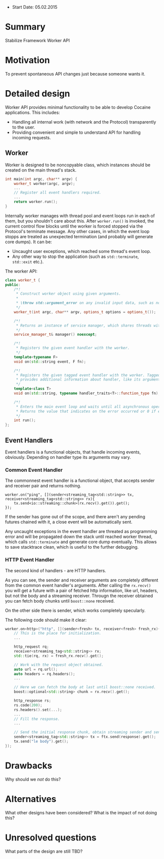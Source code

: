 - Start Date: 05.02.2015

# Summary

Stabilize Framework Worker API

# Motivation

To prevent spontaneous API changes just because someone wants it.

# Detailed design

Worker API provides minimal functionality to be able to develop Cocaine applications. This includes:

 - Handling all internal work (with network and the Protocol) transparently to the user.
 - Providing convenient and simple to understand API for handling incoming requests.

## Worker

Worker is designed to be noncopyable class, which instances should be created on the main thread's stack.

```cpp
int main(int argc, char** argv) {
    worker_t worker(argc, argv);
    ...
    // Register all event handlers required.
    ...
    return worker.run();
}
```

Internally worker manages with thread pool and event loops run in each of them, but you shouldn't care about this.
After `worker.run()` is invoked, the current control flow blocks until the worker is forced stopped via the Protocol's terminate message. Any other cases, in which the event loop stopps are treated as unexpected termination (and probably will generate core dumps). It can be:

 - Uncaught user exceptions, which reached some thread's event loop.
 - Any other way to stop the application (such as `std::terminate`, `std::exit` etc.).

The worker API:

```cpp
class worker_t {
public:
    /*!
     * Construct worker object using given arguments.
     *
     * \throw std::argument_error on any invalid input data, such as non-existing command-line arguments.
     */
    worker_t(int argc, char** argv, options_t options = options_t());

    /*!
     * Returns an instance of service manager, which shares threads with the worker's one.
     */
    service_manager_t& manager() noexcept;

    /*!
     * Registers the given event handler with the worker.
     */
    template<typename F>
    void on(std::string event, F fn);

    /*!
     * Registers the given tagged event handler with the worker. Tagged handler (like http)
     * provides additional information about handler, like its arguments.
     */
    template<class T>
    void on(std::string, typename handler_traits<T>::function_type fn);

    /*!
     * Enters the main event loop and waits until all asynchronous operations completes.
     * Returns the value that indicates on the error occurred or 0 if everything is okay.
     */
    int run();
};
```

## Event Handlers

Event handlers is a functional objects, that handle incoming events, obviously. Depending on handler type its arguments may vary.

### Common Event Handler

The commonnest event handler is a functional object, that accepts sender and receiver pair and returns nothing.

```
worker.on("ping", [](sender<streaming_tag<std::string>> tx, receiver<streaming_tag<std::string>> rx){
    tx.send<io::streaming::chunk>(rx.recv().get()).get();
});
```

If the sender has gone out of the scope, and there aren't any pending futures chained with it, a close event will be automatically sent.

Any uncaught exceptions in the event handler are threated as programming error and will be propagated down the stack until reached worker thread, which calls `std::terminate` and generate core dump eventually. This allows to save stacktrace clean, which is useful to the further debugging.

### HTTP Event Handler

The second kind of handlers - are HTTP handlers.

As you can see, the sender and receiver arguments are completely different from the common event handler's arguments. After calling the `rx.recv()` you will get a future with a pair of fetched http information, like url, headers, but not the body and a streaming receiver. Througn the receiver obtained you can fetch body chunks until `boost::none` received.

On the other side there is sender, which works completely specularly.

The following code should make it clear:

```cpp
worker.on<http>("http", [](sender<fresh> tx, receiver<fresh> fresh_rx){
    // This is the place for initialization.
    ...

    http_request rq;
    receiver<streaming_tag<std::string>> rx;
    std::tie(rq, rx) = fresh_rx.recv().get();

    // Work with the request object obtained.
    auto url = rq.url();
    auto headers = rq.headers();
    ...

    // Here we can fetch the body at last until boost::none received.
    boost::optional<std::string> chunk = rx.recv().get();

    http_response rs;
    rs.code(200);
    rs.headers().set(...);
    ...
    // Fill the response.
    ...

    // Send the initial response chunk, obtain streaming sender and send chunks until close.
    sender<streaming_tag<std::string>> tx = ftx.send(response).get();
    tx.send("le body").get();
});
```

# Drawbacks

Why should we *not* do this?

# Alternatives

What other designs have been considered? What is the impact of not doing this?

# Unresolved questions

What parts of the design are still TBD?

